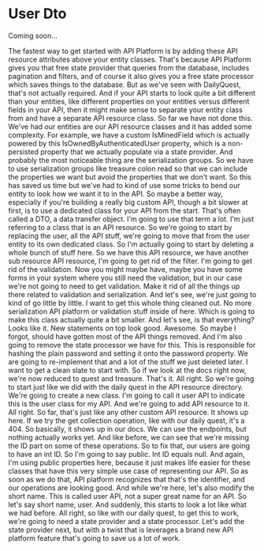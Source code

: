 # User Dto

Coming soon...

The fastest way to get started with API Platform is by adding these API resource
attributes above your entity classes. That's because API Platform gives you that free
state provider that queries from the database, includes pagination and filters, and
of course it also gives you a free state processor which saves things to the
database. But as we've seen with DailyQuest, that's not actually required. And if
your API starts to look quite a bit different than your entities, like different
properties on your entities versus different fields in your API, then it might make
sense to separate your entity class from and have a separate API resource class. So
far we have not done this. We've had our entities are our API resource classes and it
has added some complexity. For example, we have a custom IsMinedField which is
actually powered by this IsOwnedByAuthenticatedUser property, which is a
non-persisted property that we actually populate via a state provider. And probably
the most noticeable thing are the serialization groups. So we have to use
serialization groups like treasure colon read so that we can include the properties
we want but avoid the properties that we don't want. So this has saved us time but
we've had to kind of use some tricks to bend our entity to look how we want it to in
the API. So maybe a better way, especially if you're building a really big custom
API, though a bit slower at first, is to use a dedicated class for your API from the
start. That's often called a DTO, a data transfer object. I'm going to use that term
a lot. I'm just referring to a class that is an API resource. So we're going to start
by replacing the user, all the API stuff, we're going to move that from the user
entity to its own dedicated class. So I'm actually going to start by deleting a whole
bunch of stuff here. So we have this API resource, we have another sub resource API
resource, I'm going to get rid of the filter. I'm going to get rid of the validation.
Now you might maybe have, maybe you have some forms in your system where you still
need the validation, but in our case we're not going to need to get validation. Make
it rid of all the things up there related to validation and serialization. And let's
see, we're just going to kind of go little by little. I want to get this whole thing
cleaned out. No more serialization API platform or validation stuff inside of here.
Which is going to make this class actually quite a bit smaller. And let's see, is
that everything? Looks like it. New statements on top look good. Awesome. So maybe I
forgot, should have gotten most of the API things removed. And I'm also going to
remove the state processor we have for this. This is responsible for hashing the
plain password and setting it onto the password property. We are going to
re-implement that and a lot of the stuff we just deleted later. I want to get a clean
slate to start with. So if we look at the docs right now, we're now reduced to quest
and treasure. That's it. All right. So we're going to start just like we did with the
daily quest in the API resource directory. We're going to create a new class. I'm
going to call it user API to indicate this is the user class for my API. And we're
going to add API resource to it. All right. So far, that's just like any other custom
API resource. It shows up here. If we try the get collection operation, like with our
daily quest, it's a 404. So basically, it shows up in our docs. We can use the
endpoints, but nothing actually works yet. And like before, we can see that we're
missing the ID part on some of these operations. So to fix that, our users are going
to have an int ID. So I'm going to say public. Int ID equals null. And again, I'm
using public properties here, because it just makes life easier for these classes
that have this very simple use case of representing our API. So as soon as we do
that, API platform recognizes that that's the identifier, and our operations are
looking good. And while we're here, let's also modify the short name. This is called
user API, not a super great name for an API. So let's say short name, user. And
suddenly, this starts to look a lot like what we had before. All right, so like with
our daily quest, to get this to work, we're going to need a state provider and a
state processor. Let's add the state provider next, but with a twist that is
leverages a brand new API platform feature that's going to save us a lot of work.
